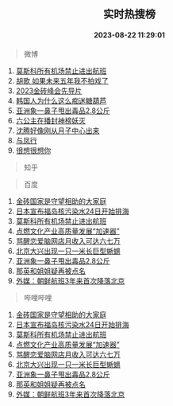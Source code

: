 <div align="center"><h2>实时热搜榜</h2><h4>2023-08-22 11:29:01</h4></div>

> 微博  

1. [莫斯科所有机场禁止进出航班](https://s.weibo.com/weibo?q=%23%E8%8E%AB%E6%96%AF%E7%A7%91%E6%89%80%E6%9C%89%E6%9C%BA%E5%9C%BA%E7%A6%81%E6%AD%A2%E8%BF%9B%E5%87%BA%E8%88%AA%E7%8F%AD%23&t=31&band_rank=1&Refer=top)<br />
2. [胡歌 如果未来五年我不拍戏了](https://s.weibo.com/weibo?q=%E8%83%A1%E6%AD%8C%20%E5%A6%82%E6%9E%9C%E6%9C%AA%E6%9D%A5%E4%BA%94%E5%B9%B4%E6%88%91%E4%B8%8D%E6%8B%8D%E6%88%8F%E4%BA%86&t=31&band_rank=2&Refer=top)<br />
3. [2023金砖峰会先导片](https://s.weibo.com/weibo?q=%232023%E9%87%91%E7%A0%96%E5%B3%B0%E4%BC%9A%E5%85%88%E5%AF%BC%E7%89%87%23&t=31&band_rank=3&Refer=top)<br />
4. [韩国人为什么这么痴迷糖葫芦](https://s.weibo.com/weibo?q=%23%E9%9F%A9%E5%9B%BD%E4%BA%BA%E4%B8%BA%E4%BB%80%E4%B9%88%E8%BF%99%E4%B9%88%E7%97%B4%E8%BF%B7%E7%B3%96%E8%91%AB%E8%8A%A6%23&t=31&band_rank=4&Refer=top)<br />
5. [亚洲象一鼻子甩出毒品2.8公斤](https://s.weibo.com/weibo?q=%23%E4%BA%9A%E6%B4%B2%E8%B1%A1%E4%B8%80%E9%BC%BB%E5%AD%90%E7%94%A9%E5%87%BA%E6%AF%92%E5%93%812.8%E5%85%AC%E6%96%A4%23&t=31&band_rank=5&Refer=top)<br />
6. [六公主在播封神榜妖灭](https://s.weibo.com/weibo?q=%23%E5%85%AD%E5%85%AC%E4%B8%BB%E5%9C%A8%E6%92%AD%E5%B0%81%E7%A5%9E%E6%A6%9C%E5%A6%96%E7%81%AD%23&t=31&band_rank=6&Refer=top)<br />
7. [沈腾好像刚从月子中心出来](https://s.weibo.com/weibo?q=%23%E6%B2%88%E8%85%BE%E5%A5%BD%E5%83%8F%E5%88%9A%E4%BB%8E%E6%9C%88%E5%AD%90%E4%B8%AD%E5%BF%83%E5%87%BA%E6%9D%A5%23&t=31&band_rank=7&Refer=top)<br />
8. [与凤行](https://s.weibo.com/weibo?q=%E4%B8%8E%E5%87%A4%E8%A1%8C&t=31&band_rank=8&Refer=top)<br />
9. [很想很想你](https://s.weibo.com/weibo?q=%E5%BE%88%E6%83%B3%E5%BE%88%E6%83%B3%E4%BD%A0&t=31&band_rank=9&Refer=top)<br />

> 知乎  


> 百度  

1. [金砖国家是守望相助的大家庭](https://www.baidu.com/s?wd=%E9%87%91%E7%A0%96%E5%9B%BD%E5%AE%B6%E6%98%AF%E5%AE%88%E6%9C%9B%E7%9B%B8%E5%8A%A9%E7%9A%84%E5%A4%A7%E5%AE%B6%E5%BA%AD&sa=fyb_news&rsv_dl=fyb_news)<br />
2. [日本宣布福岛核污染水24日开始排海](https://www.baidu.com/s?wd=%E6%97%A5%E6%9C%AC%E5%AE%A3%E5%B8%83%E7%A6%8F%E5%B2%9B%E6%A0%B8%E6%B1%A1%E6%9F%93%E6%B0%B424%E6%97%A5%E5%BC%80%E5%A7%8B%E6%8E%92%E6%B5%B7&sa=fyb_news&rsv_dl=fyb_news)<br />
3. [莫斯科所有机场禁止进出航班](https://www.baidu.com/s?wd=%E8%8E%AB%E6%96%AF%E7%A7%91%E6%89%80%E6%9C%89%E6%9C%BA%E5%9C%BA%E7%A6%81%E6%AD%A2%E8%BF%9B%E5%87%BA%E8%88%AA%E7%8F%AD&sa=fyb_news&rsv_dl=fyb_news)<br />
4. [点燃文化产业高质量发展“加速器”](https://www.baidu.com/s?wd=%E7%82%B9%E7%87%83%E6%96%87%E5%8C%96%E4%BA%A7%E4%B8%9A%E9%AB%98%E8%B4%A8%E9%87%8F%E5%8F%91%E5%B1%95%E2%80%9C%E5%8A%A0%E9%80%9F%E5%99%A8%E2%80%9D&sa=fyb_news&rsv_dl=fyb_news)<br />
5. [骂醒恋爱脑网店月收入可达六七万](https://www.baidu.com/s?wd=%E9%AA%82%E9%86%92%E6%81%8B%E7%88%B1%E8%84%91%E7%BD%91%E5%BA%97%E6%9C%88%E6%94%B6%E5%85%A5%E5%8F%AF%E8%BE%BE%E5%85%AD%E4%B8%83%E4%B8%87&sa=fyb_news&rsv_dl=fyb_news)<br />
6. [北京大兴出现一只一米长巨型蜥蜴](https://www.baidu.com/s?wd=%E5%8C%97%E4%BA%AC%E5%A4%A7%E5%85%B4%E5%87%BA%E7%8E%B0%E4%B8%80%E5%8F%AA%E4%B8%80%E7%B1%B3%E9%95%BF%E5%B7%A8%E5%9E%8B%E8%9C%A5%E8%9C%B4&sa=fyb_news&rsv_dl=fyb_news)<br />
7. [亚洲象一鼻子甩出毒品2.8公斤](https://www.baidu.com/s?wd=%E4%BA%9A%E6%B4%B2%E8%B1%A1%E4%B8%80%E9%BC%BB%E5%AD%90%E7%94%A9%E5%87%BA%E6%AF%92%E5%93%812.8%E5%85%AC%E6%96%A4&sa=fyb_news&rsv_dl=fyb_news)<br />
8. [那英和姐姐疑再被点名](https://www.baidu.com/s?wd=%E9%82%A3%E8%8B%B1%E5%92%8C%E5%A7%90%E5%A7%90%E7%96%91%E5%86%8D%E8%A2%AB%E7%82%B9%E5%90%8D&sa=fyb_news&rsv_dl=fyb_news)<br />
9. [外媒：朝鲜航班3年来首次降落北京](https://www.baidu.com/s?wd=%E5%A4%96%E5%AA%92%EF%BC%9A%E6%9C%9D%E9%B2%9C%E8%88%AA%E7%8F%AD3%E5%B9%B4%E6%9D%A5%E9%A6%96%E6%AC%A1%E9%99%8D%E8%90%BD%E5%8C%97%E4%BA%AC&sa=fyb_news&rsv_dl=fyb_news)<br />

> 哔哩哔哩  

1. [金砖国家是守望相助的大家庭](https://www.baidu.com/s?wd=%E9%87%91%E7%A0%96%E5%9B%BD%E5%AE%B6%E6%98%AF%E5%AE%88%E6%9C%9B%E7%9B%B8%E5%8A%A9%E7%9A%84%E5%A4%A7%E5%AE%B6%E5%BA%AD&sa=fyb_news&rsv_dl=fyb_news)<br />
2. [日本宣布福岛核污染水24日开始排海](https://www.baidu.com/s?wd=%E6%97%A5%E6%9C%AC%E5%AE%A3%E5%B8%83%E7%A6%8F%E5%B2%9B%E6%A0%B8%E6%B1%A1%E6%9F%93%E6%B0%B424%E6%97%A5%E5%BC%80%E5%A7%8B%E6%8E%92%E6%B5%B7&sa=fyb_news&rsv_dl=fyb_news)<br />
3. [莫斯科所有机场禁止进出航班](https://www.baidu.com/s?wd=%E8%8E%AB%E6%96%AF%E7%A7%91%E6%89%80%E6%9C%89%E6%9C%BA%E5%9C%BA%E7%A6%81%E6%AD%A2%E8%BF%9B%E5%87%BA%E8%88%AA%E7%8F%AD&sa=fyb_news&rsv_dl=fyb_news)<br />
4. [点燃文化产业高质量发展“加速器”](https://www.baidu.com/s?wd=%E7%82%B9%E7%87%83%E6%96%87%E5%8C%96%E4%BA%A7%E4%B8%9A%E9%AB%98%E8%B4%A8%E9%87%8F%E5%8F%91%E5%B1%95%E2%80%9C%E5%8A%A0%E9%80%9F%E5%99%A8%E2%80%9D&sa=fyb_news&rsv_dl=fyb_news)<br />
5. [骂醒恋爱脑网店月收入可达六七万](https://www.baidu.com/s?wd=%E9%AA%82%E9%86%92%E6%81%8B%E7%88%B1%E8%84%91%E7%BD%91%E5%BA%97%E6%9C%88%E6%94%B6%E5%85%A5%E5%8F%AF%E8%BE%BE%E5%85%AD%E4%B8%83%E4%B8%87&sa=fyb_news&rsv_dl=fyb_news)<br />
6. [北京大兴出现一只一米长巨型蜥蜴](https://www.baidu.com/s?wd=%E5%8C%97%E4%BA%AC%E5%A4%A7%E5%85%B4%E5%87%BA%E7%8E%B0%E4%B8%80%E5%8F%AA%E4%B8%80%E7%B1%B3%E9%95%BF%E5%B7%A8%E5%9E%8B%E8%9C%A5%E8%9C%B4&sa=fyb_news&rsv_dl=fyb_news)<br />
7. [亚洲象一鼻子甩出毒品2.8公斤](https://www.baidu.com/s?wd=%E4%BA%9A%E6%B4%B2%E8%B1%A1%E4%B8%80%E9%BC%BB%E5%AD%90%E7%94%A9%E5%87%BA%E6%AF%92%E5%93%812.8%E5%85%AC%E6%96%A4&sa=fyb_news&rsv_dl=fyb_news)<br />
8. [那英和姐姐疑再被点名](https://www.baidu.com/s?wd=%E9%82%A3%E8%8B%B1%E5%92%8C%E5%A7%90%E5%A7%90%E7%96%91%E5%86%8D%E8%A2%AB%E7%82%B9%E5%90%8D&sa=fyb_news&rsv_dl=fyb_news)<br />
9. [外媒：朝鲜航班3年来首次降落北京](https://www.baidu.com/s?wd=%E5%A4%96%E5%AA%92%EF%BC%9A%E6%9C%9D%E9%B2%9C%E8%88%AA%E7%8F%AD3%E5%B9%B4%E6%9D%A5%E9%A6%96%E6%AC%A1%E9%99%8D%E8%90%BD%E5%8C%97%E4%BA%AC&sa=fyb_news&rsv_dl=fyb_news)<br />
